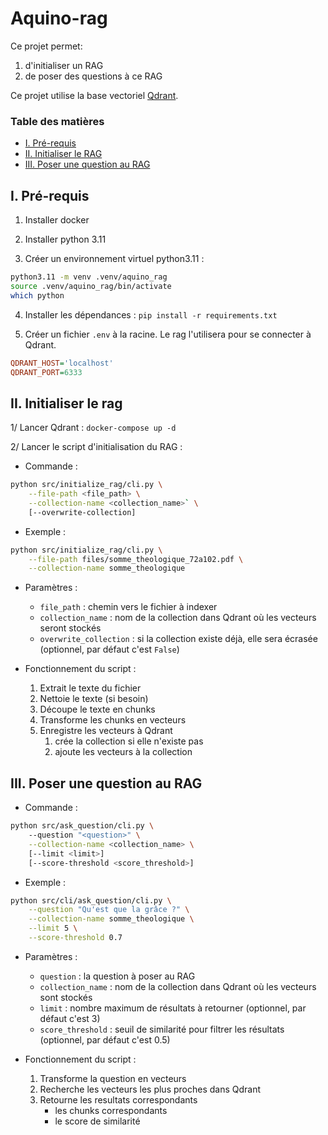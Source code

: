 # Aquino-rag

Ce projet permet:
1. d'initialiser un RAG
2. de poser des questions à ce RAG

Ce projet utilise la base vectoriel [Qdrant](https://qdrant.tech/qdrant-vector-database/).

### Table des matières
- [I. Pré-requis](#i-pré-requis)  
- [II. Initialiser le RAG](#ii-initialiser-le-rag)  
- [III. Poser une question au RAG](#iii-poser-une-question-au-rag)  



## I. Pré-requis
1. Installer docker

2. Installer python 3.11

3. Créer un environnement virtuel python3.11 :
```bash
python3.11 -m venv .venv/aquino_rag
source .venv/aquino_rag/bin/activate
which python
```

4. Installer les dépendances : `pip install -r requirements.txt`

5. Créer un fichier `.env` à la racine. Le rag l'utilisera pour se connecter à Qdrant.  
```ini
QDRANT_HOST='localhost'
QDRANT_PORT=6333
```




## II. Initialiser le rag

1/ Lancer Qdrant : `docker-compose up -d`

2/ Lancer le script d'initialisation du RAG :

- Commande : 
```bash
python src/initialize_rag/cli.py \
    --file-path <file_path> \
    --collection-name <collection_name>` \
    [--overwrite-collection]
```

- Exemple : 
```bash
python src/initialize_rag/cli.py \
    --file-path files/somme_theologique_72a102.pdf \
    --collection-name somme_theologique
```

- Paramètres :
  - `file_path` : chemin vers le fichier à indexer
  - `collection_name` : nom de la collection dans Qdrant où les vecteurs seront stockés
  - `overwrite_collection` : si la collection existe déjà, elle sera écrasée (optionnel, par défaut c'est `False`)


- Fonctionnement du script :
  1. Extrait le texte du fichier
  2. Nettoie le texte (si besoin)
  3. Découpe le texte en chunks
  4. Transforme les chunks en vecteurs
  5. Enregistre les vecteurs à Qdrant
      1. crée la collection si elle n'existe pas
      2. ajoute les vecteurs à la collection




## III. Poser une question au RAG

- Commande : 
```bash
python src/ask_question/cli.py \ 
    --question "<question>" \
    --collection-name <collection_name> \
    [--limit <limit>]
    [--score-threshold <score_threshold>]
```

- Exemple :
```bash
python src/cli/ask_question/cli.py \
    --question "Qu'est que la grâce ?" \
    --collection-name somme_theologique \
    --limit 5 \
    --score-threshold 0.7
```

- Paramètres :
  - `question` : la question à poser au RAG
  - `collection_name` : nom de la collection dans Qdrant où les vecteurs sont stockés
  - `limit` : nombre maximum de résultats à retourner (optionnel, par défaut c'est 3)
  - `score_threshold` : seuil de similarité pour filtrer les résultats (optionnel, par défaut c'est 0.5)


- Fonctionnement du script :
  1. Transforme la question en vecteurs
  2. Recherche les vecteurs les plus proches dans Qdrant
  3. Retourne les resultats correspondants
      - les chunks correspondants
      - le score de similarité
